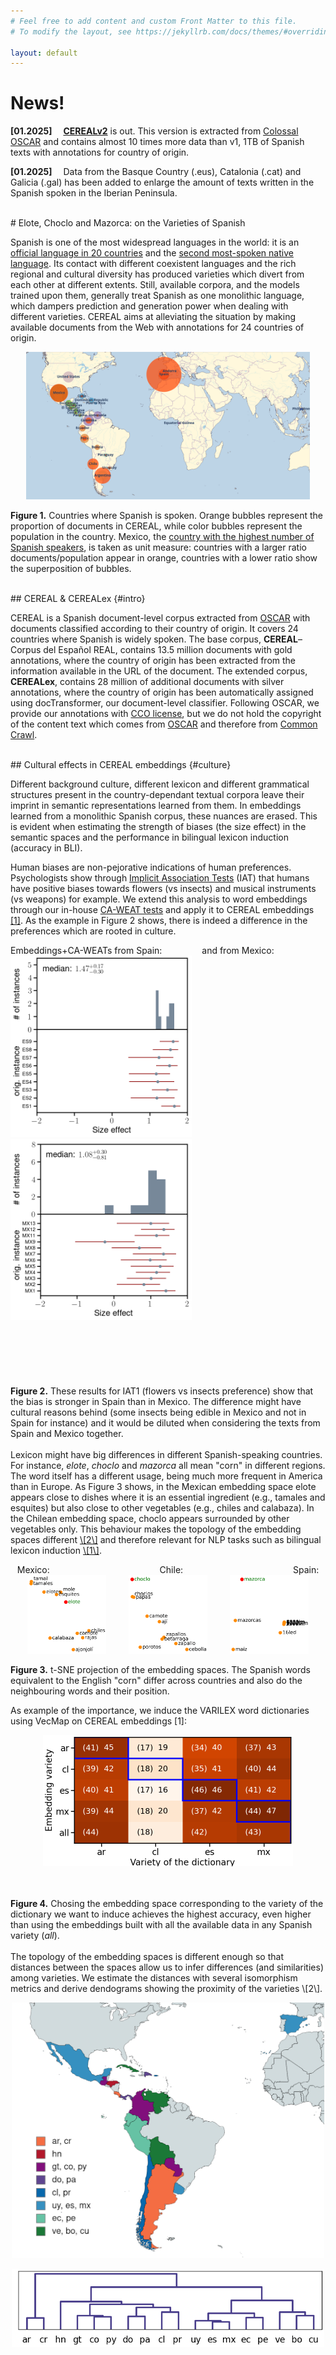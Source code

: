 ```yaml
---
# Feel free to add content and custom Front Matter to this file.
# To modify the layout, see https://jekyllrb.com/docs/themes/#overriding-theme-defaults

layout: default
---
```


# News!
<p><strong>[01.2025]</strong>&emsp; <a href="https://zenodo.org/records/14771240"><strong>CEREALv2</strong></a> is out. This version is extracted from <a href="https://huggingface.co/datasets/oscar-corpus/colossal-oscar-1.0">Colossal OSCAR</a> and contains almost 10 times more data than v1, 1TB of Spanish texts with annotations for country of origin. </p>

<p><strong>[01.2025]</strong>&emsp; Data from the Basque Country (.eus), Catalonia (.cat) and Galicia (.gal) has been added to enlarge the amount of texts written in the Spanish spoken in the Iberian Peninsula.  </p>

<br>
# Elote, Choclo and Mazorca: on the Varieties of Spanish

<p>Spanish is one of the most widespread languages in the world: it is an <a href="https://en.wikipedia.org/wiki/List_of_countries_and_territories_where_Spanish_is_an_official_language">official language in 20 countries</a> and the <a href="https://en.wikipedia.org/wiki/List_of_languages_by_total_number_of_speakers">second most-spoken native language</a>. Its contact with different coexistent languages and the rich regional and cultural diversity has produced varieties which divert from each other at different extents. Still, available corpora, and the models trained upon them, generally treat Spanish as one monolithic language, which dampers prediction and generation power when dealing with different varieties. CEREAL aims at alleviating the situation by making available documents from the Web with annotations for 24 countries of origin.</p>
  
<p align="center"> <img src="img/spanish_speakers_corpus.png" width="90%" alt="Countries where Spanish is spoken and the porportion of online data" title="Countries where Spanish is spoken"> 
  <div class="caption">
 <b>Figure 1.</b> Countries where Spanish is spoken. Orange bubbles represent the proportion of documents in CEREAL, while color bubbles represent the population in the country. Mexico, the <a href="https://www.statista.com/statistics/991020/number-native-spanish-speakers-country-worldwide/">country with the highest number of Spanish speakers</a>, is taken as unit measure: countries with a larger ratio documents/population appear in orange, countries with a lower ratio show the superposition of bubbles.</div>
</p>

<br>
## CEREAL & CEREALex {#intro}

<p> CEREAL is a Spanish document-level corpus extracted from <a href="https://oscar-project.org">OSCAR</a> with documents classified according to their country of origin. It covers 24 countries where Spanish is widely spoken. The base corpus, <strong>CEREAL</strong>&ndash;Corpus del Español REAL, contains 13.5 million documents with gold annotations, where the country of origin has been extracted from the information available in the URL of the document. The extended corpus, <strong>CEREALex</strong>, contains 28 million of additional documents with silver annotations, where the country of origin has been automatically assigned using docTransformer, our document-level classifier. 
Following OSCAR, we provide our annotations with <a href="https://creativecommons.org/public-domain/cc0/">CCO license</a>, but we do not hold the copyright of the content text which comes from <a href="https://oscar-project.org/#license">OSCAR</a> and therefore from <a href="https://commoncrawl.org">Common Crawl</a>.
</p>

<br>
## Cultural effects in CEREAL embeddings {#culture}

<p> Different background culture, different lexicon and different grammatical structures present in the country-dependant textual corpora leave their imprint in semantic representations learned from them. In embeddings learned from a monolithic Spanish corpus, these nuances are erased. This is evident when estimating the strength of biases (the size effect) in the semantic spaces and the performance in bilingual lexicon induction (accuracy in BLI). </p>

<p> Human biases are non-pejorative indications of human preferences. Psychologists show through <a href="https://en.wikipedia.org/wiki/Implicit-association_test">Implicit Association Tests</a> (IAT) that humans have positive biases towards flowers (vs insects) and musical instruments (vs weapons) for example. We extend this analysis to word embeddings through our in-house <a href="https://aclanthology.org/2022.emnlp-main.133/">CA-WEAT tests</a> and apply it to CEREAL embeddings <a href="#citations">[1]</a>. 
As the example in Figure 2 shows, there is indeed a difference in the preferences which are rooted in culture. 
</p>

<div class="row2cols">
  <div class="column2cols left">
  Embeddings+CA-WEATs from Spain: &emsp;&emsp;&emsp;&emsp; and from Mexico: 
  <img src="img/es_cctld_es_esES_1_sizeff.png"  width="290" title="Size effect with the Spanish CAWEAT1 lists on Peninsular Spanish embeddings">
  <img src="img/es_cctld_mx_esMX_1_sizeff.png"  width="290" title="Size effect with the Mexican CAWEAT1 lists on Mexican Spanish embeddings">
  </div>
  <div class="column2cols right">
  <br><br><br><br><br><br>
   <div class="caption" width="90%"> <b>Figure 2.</b> These results for IAT1 (flowers vs insects preference) show that the bias is stronger in Spain than in Mexico. The difference might have cultural reasons behind (some insects being edible in Mexico and not in Spain for instance) and it would be diluted when considering the texts from Spain and Mexico together.</div>
  </div>
</div>

<br>
Lexicon might have big differences in different Spanish-speaking countries. For instance, <em>elote</em>, <em>choclo</em> and <em>mazorca</em>  all mean "corn" in different regions. The word itself has a different usage, being much more frequent in America than in Europe. As Figure 3 shows, in the Mexican embedding space elote appears close to dishes where it is an essential ingredient (e.g., tamales and esquites) but also close to other vegetables (e.g., chiles and calabaza). In the Chilean embedding space, choclo appears surrounded by other vegetables only. This behaviour makes the topology of the embedding spaces different <a href="#citations">\[2\]</a> and therefore relevant for NLP tasks such as bilingual lexicon induction <a href="#citations">\[1\]</a>.

<p align="center"> 
Mexico: &emsp;&emsp;&emsp;&emsp;&emsp;&emsp;&emsp;&emsp;&emsp;&emsp;&emsp;&emsp;
Chile: &emsp;&emsp;&emsp;&emsp;&emsp;&emsp;&emsp;&emsp;&emsp;&emsp;&emsp;&emsp;
Spain: <br>
<img class="imageBorder" src="img/mx_elote10_big.png" width="25%" alt="mx"> &emsp;&emsp;
<img src="img/cl_choclo10_big.png" width="25%" alt="cl"> &emsp;&emsp;
<img src="img/es_mazorca10_big.png" width="25%" alt="es"> 
  <div class="caption">
   <p width="90%"> <b>Figure 3.</b> t-SNE projection of the embedding spaces. The Spanish words equivalent to the English "corn" differ across countries and also do the neighbouring words and their position.</p> </div>
</p>

As example of the importance, we induce the VARILEX word dictionaries using VecMap on CEREAL embeddings [1]: <br>
<div class="row2cols">
  <div class="column2cols left">
  <p align="center"><img src="img/accsBLIbigEX_oscar.png"  width="400"  alt="Accuracy on BLI" title="Accuracy on BLI"></p>
  </div>
  <div class="column2cols right">
  <br><br>
  <div class="caption">  <b>Figure 4.</b> Chosing the embedding space corresponding to the variety of the dictionary we want to induce achieves the highest accuracy, even higher than using the embeddings built with all the available data in any Spanish variety (<em>all</em>). </div>
  </div>
</div>

<br>
The topology of the embedding spaces is different enough so that distances between the spaces allow us to infer differences (and similarities) among varieties. We estimate the distances with several isomorphism metrics and derive dendograms showing the proximity of the varieties \[2\].

<div class="row2cols">
  <div class="column2cols left">
  <p align="center"><img src="img/visualDendo_cereal.png"  width="500"  alt="Dendogram visualisation" title="Dendogram visualisation"></p>
  <p align="center"><img src="img/ev_freq100_17langs_cores.png"  width="500"  alt="Dendogram with EV (100 freq) metric" title="Dendogram with EV (100 freq) metric"></p>
  </div>
  <div class="column2cols right">
  <br><br><br><br><br><br><br><br><br><br><br><br><br><br><br>
  <div class="caption"> <b>Figure 5.</b> The figure shows the (visual) dendogram obtained with the scores given by the Eigenvalue similarity metric applied on every pair of varieties. According to these results, <em>voseo</em> is the strongest characteristic derived from the CEREAL word embeddings. </div>
  </div>
</div>

<br>
<p>More examples, experiments and the technical details of the document-level classifier, measuring isomorphism between semantic spaces, and the creation and adaptation of our multi-variety resources can be found in [1,2].</p>


<br>
## Download the data {#data}

<strong>Note: Download CEREALv2 from <a href="https://zenodo.org/records/14771240">Zenodo</a>. The links below correspond to CEREALv1 and are kept here to reproduce the results of the papers [1,2].</strong>

<p>The table shows the statistics (number of documents and unique sentences per language) for CEREAL and CEREALex. 
All country-specific datasets are <a href="https://zenodo.org/records/11387864">available through  Zenodo</a>. Click on the red numbers to download the collections for different language varieties at the document and the sentence level.
The link to the word embeddings built with the sentence-level corpora is also added with their vocabulary. Notice that the embeddings are estimated after cleaning the sentence-level corpus which is provided only after deduplication and in alphabetical order without any cleaning.</p>

<table id=dataDownload>
<thead>
  <tr>
    <th colspan="2"></th>
    <th colspan="2">Document Level (#docs)</th>
    <th colspan="2">Fragment Level &emsp;(#frag) </th>
    <th colspan="2">Embeddings &emsp;(vocab)</th>
  </tr>
  <tr>
    <th>Country</th>    <th>Code</th>
    <th>CEREAL</th>    <th>CEREALex</th>
    <th>CEREAL</th>    <th>CEREALex</th>
    <th>CEREAL</th>    <th>CEREALex</th>
  </tr>
</thead>
<tbody>
  <tr>
    <td class="ressalta">Andorra</td>
    <td class="ressalta">ad</td>
    <td><a href="https://zenodo.org/records/11387864/files/cereal.ad.bz2">1,551</a></td>
    <td>&mdash; </td>
    <td class="ressalta"><a href="https://zenodo.org/records/11390829/files/cereal.sentence.ad.bz2">13,023</a></td>
    <td class="ressalta">&mdash; </td>
    <td><a href="https://zenodo.org/records/11390829/files/cerealEmbeddings.ad.vec.bz2">&emsp;2,672</a> [<a href="models/embeddings/tsne/cerealEmbeddings.ad.vec.tsne.bz2">tsne</a>]</td>
    <td>&mdash; </td>
  </tr>
  <tr>
    <td class="ressalta">Argentina</td>
    <td class="ressalta">ar</td>
    <td><a href="https://zenodo.org/records/11387864/files/cereal.ar.bz2">1,969,559</a></td>
    <td><a href="https://zenodo.org/records/11387864/files/cereal.classified.ar.bz2">2,713,759</a></td>
    <td class="ressalta"><a href="https://zenodo.org/records/11390829/files/cereal.sentence.ar.bz2">20,958,972</a></td>
    <td class="ressalta"><a href="https://zenodo.org/records/11390829/files/cereal.classified.sentence.ar.bz2">33,854,130</a></td>
    <td><a href="https://zenodo.org/records/11390829/files/cerealEmbeddings.ar.vec.bz2">284,192</a> [<a href="models/embeddings/tsne/cerealEmbeddings.ar.vec.tsne.bz2">tsne</a>]</td>
    <td><a href="https://zenodo.org/records/11390829/files/cerealExEmbeddings.ar.vec.bz2">532,890</a></td>
  </tr>
  <tr>
    <td class="ressalta">Bolivia</td>
    <td class="ressalta">bo</td>
    <td><a href="https://zenodo.org/records/11387864/files/cereal.bo.bz2">74,673</a></td>
    <td>&mdash; </td>
    <td class="ressalta"><a href="https://zenodo.org/records/11390829/files/cereal.sentence.bo.bz2">976,031</a></td>
    <td class="ressalta">&mdash; </td>
    <td><a href="https://zenodo.org/records/11390829/files/cerealEmbeddings.bo.vec.bz2">53,800</a> [<a href="models/embeddings/tsne/cerealEmbeddings.bo.vec.tsne.bz2">tsne</a>]</td>
    <td>&mdash; </td>
  </tr>
  <tr>
    <td class="ressalta">Chile</td>
    <td class="ressalta">cl</td>
    <td><a href="https://zenodo.org/records/11387864/files/cereal.cl.bz2">1,115,516</a></td>
    <td><a href="https://zenodo.org/records/11387864/files/cereal.classified.cl.bz2">1,095,185</a></td>
    <td class="ressalta"><a href="https://zenodo.org/records/11390829/files/cereal.sentence.cl.bz2">12,100,443</a></td>
    <td class="ressalta"><a href="https://zenodo.org/records/11390829/files/cereal.classified.sentence.cl.bz2">10,077,118</a></td>
    <td><a href="https://zenodo.org/records/11390829/files/cerealEmbeddings.cl.vec.bz2">199,494</a> [<a href="models/embeddings/tsne/cerealEmbeddings.cl.vec.tsne.bz2">tsne</a>]</td>
    <td><a href="https://zenodo.org/records/11390829/files/cerealExEmbeddings.cl.vec.bz2">307,846</a></td>
  </tr>
  <tr>
    <td class="ressalta">Colombia</td>
    <td class="ressalta">co</td>
    <td><a href="https://zenodo.org/records/11387864/files/cereal.co.bz2">649,991</a></td>
    <td>&mdash; </td>
    <td class="ressalta"><a href="https://zenodo.org/records/11390829/files/cereal.sentence.co.bz2">8,331,461</a></td>
    <td class="ressalta">&mdash; </td>
    <td><a href="https://zenodo.org/records/11390829/files/cerealEmbeddings.co.vec.bz2">163,213</a> [<a href="models/embeddings/tsne/cerealEmbeddings.co.vec.tsne.bz2">tsne</a>]</td>
    <td>&mdash; </td>
  </tr>
  <tr>
    <td class="ressalta">Costa Rica</td>
    <td class="ressalta">cr</td>
    <td><a href="https://zenodo.org/records/11387864/files/cereal.cr.bz2">59,069</a></td>
    <td>&mdash; </td>
    <td class="ressalta"><a href="https://zenodo.org/records/11390829/files/cereal.sentence.cr.bz2">826,332</a></td>
    <td class="ressalta">&mdash; </td>
    <td><a href="https://zenodo.org/records/11390829/files/cerealEmbeddings.cr.vec.bz2">45,894</a> [<a href="models/embeddings/tsne/cerealEmbeddings.cr.vec.tsne.bz2">tsne</a>]</td>
    <td>&mdash; </td>
  </tr>
  <tr>
    <td class="ressalta">Cuba</td>
    <td class="ressalta">cu</td>
    <td><a href="https://zenodo.org/records/11387864/files/cereal.cu.bz2">116,390</a></td>
    <td>&mdash; </td>
    <td class="ressalta"><a href="https://zenodo.org/records/11390829/files/cereal.sentence.cu.bz2">1,921,505</a></td>
    <td class="ressalta">&mdash; </td>
    <td><a href="https://zenodo.org/records/11390829/files/cerealEmbeddings.cu.vec.bz2">82,276</a> [<a href="models/embeddings/tsne/cerealEmbeddings.cu.vec.tsne.bz2">tsne</a>]</td>
    <td>&mdash; </td>
  </tr>
  <tr>
    <td class="ressalta">República Dominicana</td>
    <td class="ressalta">do</td>
    <td><a href="https://zenodo.org/records/11387864/files/cereal.do.bz2">113,676</a></td>
    <td>&mdash; </td>
    <td class="ressalta"><a href="https://zenodo.org/records/11390829/files/cereal.sentence.do.bz2">1,184,014</a></td>
    <td class="ressalta">&mdash; </td>
    <td><a href="https://zenodo.org/records/11390829/files/cerealEmbeddings.do.vec.bz2">52,410</a> [<a href="models/embeddings/tsne/cerealEmbeddings.do.vec.tsne.bz2">tsne</a>]</td>
    <td>&mdash; </td>
  </tr>
  <tr>
    <td class="ressalta">Ecuador</td>
    <td class="ressalta">ec</td>
    <td><a href="https://zenodo.org/records/11387864/files/cereal.ec.bz2">157,755</a></td>
    <td>&mdash; </td>
    <td class="ressalta"><a href="https://zenodo.org/records/11390829/files/cereal.sentence.ec.bz2">1,624,840</a></td>
    <td class="ressalta">&mdash; </td>
    <td><a href="https://zenodo.org/records/11390829/files/cerealEmbeddings.ec.vec.bz2">64,313</a> [<a href="models/embeddings/tsne/cerealEmbeddings.ec.vec.tsne.bz2">tsne</a>]</td>
    <td>&mdash; </td>
  </tr>
  <tr>
    <td class="ressalta">España</td>
    <td class="ressalta">es</td>
    <td><a href="https://zenodo.org/records/11387864/files/cereal.es.bz2">5,714,316</a></td>
    <td><a href="https://zenodo.org/records/11387864/files/cereal.classified.es.bz2">15,689,557</a></td>
    <td class="ressalta"><a href="https://zenodo.org/records/11390829/files/cereal.sentence.es.bz2">70,458,818</a></td>
    <td class="ressalta"><a href="https://zenodo.org/records/11390829/files/cereal.classified.sentence.es.bz2">192,199,885</a></td>
    <td><a href="https://zenodo.org/records/11390829/files/cerealEmbeddings.es.vec.bz2">596,843</a> [<a href="models/embeddings/tsne/cerealEmbeddings.es.vec.tsne.bz2">tsne</a>]</td>
    <td><a href="https://zenodo.org/records/11390829/files/cerealExEmbeddings.es.vec.bz2">1,428,724</a></td>
  </tr>
  <tr>
    <td class="ressalta">Guinea Ecuatorial</td>
    <td class="ressalta">gq</td>
    <td><a href="https://zenodo.org/records/11387864/files/cereal.gq.bz2">801</a></td>
    <td>&mdash; </td>
    <td class="ressalta"><a href="https://zenodo.org/records/11390829/files/cereal.sentence.gq.bz2">4,055</a></td>
    <td class="ressalta">&mdash; </td>
    <td><a href="https://zenodo.org/records/11390829/files/cerealEmbeddings.gq.vec.bz2">&emsp;1,699</a> [<a href="models/embeddings/tsne/cerealEmbeddings.gq.vec.tsne.bz2">tsne</a>]</td>
    <td>&mdash; </td>
  </tr>
  <tr>
    <td class="ressalta">Guatemala</td>
    <td class="ressalta">gt</td>
    <td><a href="https://zenodo.org/records/11387864/files/cereal.gt.bz2">51,273</a></td>
    <td>&mdash; </td>
    <td class="ressalta"><a href="https://zenodo.org/records/11390829/files/cereal.sentence.gt.bz2">561,899</a></td>
    <td class="ressalta">&mdash; </td>
    <td><a href="https://zenodo.org/records/11390829/files/cerealEmbeddings.gt.vec.bz2">35,861</a> [<a href="models/embeddings/tsne/cerealEmbeddings.gt.vec.tsne.bz2">tsne</a>]</td>
    <td>&mdash; </td>
  </tr>
  <tr>
    <td class="ressalta">Honduras</td>
    <td class="ressalta">hn</td>
    <td><a href="https://zenodo.org/records/11387864/files/cereal.hn.bz2">59,662</a></td>
    <td>&mdash; </td>
    <td class="ressalta"><a href="https://zenodo.org/records/11390829/files/cereal.sentence.hn.bz2">656,485</a></td>
    <td class="ressalta">&mdash; </td>
    <td><a href="https://zenodo.org/records/11390829/files/cerealEmbeddings.hn.vec.bz2">35,708</a> [<a href="models/embeddings/tsne/cerealEmbeddings.hn.vec.tsne.bz2">tsne</a>]</td>
    <td>&mdash; </td>
  </tr>
  <tr>
    <td class="ressalta">México</td>
    <td class="ressalta">mx</td>
    <td><a href="https://zenodo.org/records/11387864/files/cereal.mx.bz2">2,443,404</a></td>
    <td><a href="https://zenodo.org/records/11387864/files/cereal.classified.mx.bz2">3,314,396</a></td>
    <td class="ressalta"><a href="https://zenodo.org/records/11390829/files/cereal.sentence.mx.bz2">20,883,245</a></td>
    <td class="ressalta"><a href="https://zenodo.org/records/11390829/files/cereal.classified.sentence.mx.bz2">39,410,541</a></td>
    <td><a href="https://zenodo.org/records/11390829/files/cerealEmbeddings.mx.vec.bz2">250,314</a> [<a href="models/embeddings/tsne/cerealEmbeddings.mx.vec.tsne.bz2">tsne</a>]</td>
    <td><a href="https://zenodo.org/records/11390829/files/cerealExEmbeddings.mx.vec.bz2">489,705</a></td>
  </tr>
  <tr>
    <td class="ressalta">Nicaragua</td>
    <td class="ressalta">ni</td>
    <td><a href="https://zenodo.org/records/11387864/files/cereal.ni.bz2">36,880</a></td>
    <td>&mdash; </td>
    <td class="ressalta"><a href="https://zenodo.org/records/11390829/files/cereal.sentence.ni.bz2">405,986</a></td>
    <td class="ressalta">&mdash; </td>
    <td><a href="https://zenodo.org/records/11390829/files/cerealEmbeddings.ni.vec.bz2">31,346</a> [<a href="models/embeddings/tsne/cerealEmbeddings.ni.vec.tsne.bz2">tsne</a>]</td>
    <td>&mdash; </td>
  </tr>
  <tr>
    <td class="ressalta">Panamá</td>
    <td class="ressalta">pa</td>
    <td><a href="https://zenodo.org/records/11387864/files/cereal.pa.bz2">39,027</a></td>
    <td>&mdash; </td>
    <td class="ressalta"><a href="https://zenodo.org/records/11390829/files/cereal.sentence.pa.bz2">449,172</a></td>
    <td class="ressalta">&mdash; </td>
    <td><a href="https://zenodo.org/records/11390829/files/cerealEmbeddings.pa.vec.bz2">31,269</a> [<a href="models/embeddings/tsne/cerealEmbeddings.pa.vec.tsne.bz2">tsne</a>]</td>
    <td>&mdash; </td>
  </tr>
  <tr>
    <td class="ressalta">Perú</td>
    <td class="ressalta">pe</td>
    <td><a href="https://zenodo.org/records/11387864/files/cereal.pe.bz2">441,513</a></td>
    <td>&mdash; </td>
    <td class="ressalta"><a href="https://zenodo.org/records/11390829/files/cereal.sentence.pe.bz2">5,069,664</a></td>
    <td class="ressalta">&mdash; </td>
    <td><a href="https://zenodo.org/records/11390829/files/cerealEmbeddings.pe.vec.bz2">122,885</a> [<a href="models/embeddings/tsne/cerealEmbeddings.pe.vec.tsne.bz2">tsne</a>]</td>
    <td>&mdash; </td>
  </tr>
  <tr>
    <td class="ressalta">Filipinas</td>
    <td class="ressalta">ph</td>
    <td><a href="https://zenodo.org/records/11387864/files/cereal.ph.bz2">109</a></td>
    <td>&mdash; </td>
    <td class="ressalta">&mdash; </td>
    <td class="ressalta">&mdash; </td>
    <td><a href="https://zenodo.org/records/11390829/files/cerealEmbeddings.ph.vec.bz2">&emsp;&emsp;406</a> [<a href="models/embeddings/tsne/cerealEmbeddings.ph.vec.tsne.bz2">tsne</a>]</td>
    <td>&mdash; </td>
  </tr>
  <tr>
    <td class="ressalta">Puerto Rico</td>
    <td class="ressalta">pr</td>
    <td><a href="https://zenodo.org/records/11387864/files/cereal.pr.bz2">11,972</a></td>
    <td>&mdash; </td>
    <td class="ressalta"><a href="https://zenodo.org/records/11390829/files/cereal.sentence.pr.bz2">128,110</a></td>
    <td class="ressalta">&mdash; </td>
    <td><a href="https://zenodo.org/records/11390829/files/cerealEmbeddings.pr.vec.bz2">15,063</a> [<a href="models/embeddings/tsne/cerealEmbeddings.pr.vec.tsne.bz2">tsne</a>]</td>
    <td>&mdash; </td>
  </tr>
  <tr>
    <td class="ressalta">Paraguay</td>
    <td class="ressalta">py</td>
    <td><a href="https://zenodo.org/records/11387864/files/cereal.py.bz2">66,438</a></td>
    <td>&mdash; </td>
    <td class="ressalta"><a href="https://zenodo.org/records/11390829/files/cereal.sentence.py.bz2">775,578</a></td>
    <td class="ressalta">&mdash; </td>
    <td><a href="https://zenodo.org/records/11390829/files/cerealEmbeddings.py.vec.bz2">46,514</a> [<a href="models/embeddings/tsne/cerealEmbeddings.py.vec.tsne.bz2">tsne</a>]</td>
    <td>&mdash; </td>
  </tr>
  <tr>
    <td class="ressalta">El Salvador</td>
    <td class="ressalta">sv</td>
    <td><a href="https://zenodo.org/records/11387864/files/cereal.sv.bz2">41,037</a></td>
    <td>&mdash; </td>
    <td class="ressalta"><a href="https://zenodo.org/records/11390829/files/cereal.sentence.sv.bz2">401,553</a></td>
    <td class="ressalta">&mdash; </td>
    <td><a href="https://zenodo.org/records/11390829/files/cerealEmbeddings.sv.vec.bz2">29,434</a> [<a href="models/embeddings/tsne/cerealEmbeddings.sv.vec.tsne.bz2">tsne</a>]</td>
    <td>&mdash; </td>
  </tr>
  <tr>
    <td class="ressalta">United States</td>
    <td class="ressalta">us</td>
    <td><a href="https://zenodo.org/records/11387864/files/cereal.us.bz2">21,746</a></td>
    <td>&mdash; </td>
    <td class="ressalta"><a href="https://zenodo.org/records/11390829/files/cereal.sentence.us.bz2">378,458</a></td>
    <td class="ressalta">&mdash; </td>
    <td><a href="https://zenodo.org/records/11390829/files/cerealEmbeddings.us.vec.bz2">34,369</a> [<a href="models/embeddings/tsne/cerealEmbeddings.us.vec.tsne.bz2">tsne</a>]</td>
    <td>&mdash; </td>
  </tr>
  <tr>
    <td class="ressalta">Uruguay</td>
    <td class="ressalta">uy</td>
    <td><a href="https://zenodo.org/records/11387864/files/cereal.uy.bz2">153,713</a></td>
    <td>&mdash; </td>
    <td class="ressalta"><a href="https://zenodo.org/records/11390829/files/cereal.sentence.uy.bz2">1,805,013</a></td>
    <td class="ressalta">&mdash; </td>
    <td><a href="https://zenodo.org/records/11390829/files/cerealEmbeddings.uy.vec.bz2">75,492</a> [<a href="models/embeddings/tsne/cerealEmbeddings.uy.vec.tsne.bz2">tsne</a>]</td>
    <td>&mdash; </td>
  </tr>
  <tr>
    <td class="ressalta">Venezuela</td>
    <td class="ressalta">ve</td>
    <td><a href="https://zenodo.org/records/11387864/files/cereal.ve.bz2">109,084</a></td>
    <td>&mdash; </td>
    <td class="ressalta"><a href="https://zenodo.org/records/11390829/files/cereal.sentence.ve.bz2">1,202,227</a></td>
    <td class="ressalta">&mdash; </td>
    <td><a href="https://zenodo.org/records/11390829/files/cerealEmbeddings.ve.vec.bz2">59,335</a> [<a href="models/embeddings/tsne/cerealEmbeddings.ve.vec.tsne.bz2">tsne</a>]</td>
    <td>&mdash; </td>
  </tr>
  <tr>
    <td></td>
    <td></td>
    <td></td>
    <td></td>
    <td> </td>
    <td></td>
    <td></td>
    <td></td>
  </tr>
  <tr>
    <td class="ressalta">Mix</td>
    <td class="ressalta">mix</td>
    <td>&mdash; </td>
    <td><a href="https://zenodo.org/records/11387864/files/cereal.classified.mix.bz2">4,866,901</a></td>
    <td class="ressalta">&mdash; </td>
    <td class="ressalta"><a href="https://zenodo.org/records/11390829/files/cereal.classified.sentence.mix.bz2">61,908,112</a></td>
    <td>&mdash; </td>
    <td>&mdash; </td>
  </tr>
  <tr>
    <td class="ressalta">All</td>
    <td class="ressalta">all</td>
    <td>13,449,155</td>
    <td>27,679,798</td>
    <td class="ressalta">151,116,884</td>
    <td class="ressalta">337,449,786</td>
    <td><a href="https://zenodo.org/records/11390829/files/cerealEmbeddings.all.vec.bz2">736,896</a></td>
    <td>&mdash; </td>
  </tr>
</tbody>
</table>


Those interested in replicating our experiments and resulting models to produce CEREALex can download the corpora used for training the 3-class, 4-class and 5-class classifier.

<table id=dataTrainDownload>
<thead>
  <tr>
    <th colspan="4">Training corpora (docTransformer classifier)</th>
  </tr>
</thead>
<tbody>
  <tr>
    <td class="ressalta">3-class (es, mx, mix)</td>
    <td><a href="https://zenodo.org/records/11390829/files/cereal3C.train.bz2">training</a></td>
    <td><a href="https://zenodo.org/records/11390829/files/cereal3C.dev">validation</a></td>
    <td><a href="https://zenodo.org/records/11390829/files/cereal3C.test">test</a></td>
  </tr>
  <tr>
    <td class="ressalta">4-class (cl, es, mx, mix)</td>
    <td><a href="https://zenodo.org/records/11390829/files/cereal4C.train.bz2">training</a></td>
    <td><a href="https://zenodo.org/records/11390829/files/cereal4C.dev">validation</a></td>
    <td><a href="https://zenodo.org/records/11390829/files/cereal4C.test">test</a></td>
  </tr>
  <tr>
    <td class="ressalta">5-class (ar, cl, es, mx, mix)</td>
    <td><a href="https://zenodo.org/records/11390829/files/cereal5C.train.bz2">training</a></td>
    <td><a href="https://zenodo.org/records/11390829/files/cereal5C.dev">validation</a></td>
    <td><a href="https://zenodo.org/records/11390829/files/cereal5C.test">test</a></td>
  </tr>
</tbody>
</table>


<br>
## Download the models {#models}

The classification models trained with our document-level classifier are hosted by <a href="https://huggingface.co/cristinae/cereal">HuggingFace</a>. 

The table above links to the word embedding models per country and configuration. In order to reproduce the work in \[2\], we also provide embeddings to the 24 Spanish varieties with two additional seeds ([seed 2](https://zenodo.org/records/11390829/files/cerealEmbeddings.seed2.tar), [seed 3](https://zenodo.org/records/11390829/files/cerealEmbeddings.seed3.tar)), and five embedding models for Peninsular Spanish differing in the [training data](https://zenodo.org/records/11390829/files/cerealEmbeddings.es.5partitions.tar) or [seed](https://zenodo.org/records/11390829/files/cerealEmbeddings.es.5seeds.tar).

<br>
## Download the additional resources {#resources}

We collect [CA-WEAT1 and CA-WEAT2](https://github.com/cristinae/CA-WEAT/blob/main/data/CA-WEATv2_es.json) lists from volunteers in Bolivia, Colombia, Cuba, Ecuador, Mexico and Spain. These lists are used in [1] to quantify human biases in CEREAL embeddings.

We adapt the [VARILEX-R bilingual lexicons](https://h-ueda.sakura.ne.jp/varilex-r/) for English paired to 21 Spanish varieties. We provide a subset of entries both at the [phrase](data/dictionaries/varilexPhrase.tar) and at the [word](data/dictionaries/varilexWord.tar) level. This resource is used in [1] for the bilingual lexicon induction experiments.


<br>
## Download the code {#code}

Visit the Github repositories containing the code for the [document level classifier](https://github.com/cristinae/docTransformer), [the stylistic analysis](https://github.com/cristinae/stylometrics) and the analysis of [human biases](https://github.com/cristinae/CA-WEAT) with CA-WEAT lists.


<br>
## Citation {#citations}

Please, use the following entries when citing this research work.

<div class="citeAPA">
[1] Cristina España-Bonet and Alberto Barrón-Cedeño. <a href="https://aclanthology.org/2024.naacl-long.204/">Elote, Choclo and Mazorca: on the Varieties of Spanish</a>. <em>In proceedings of the 2024 Conference of the North American Chapter of the Association for Computational Linguistics (NAACL’24)</em>. Mexico City, Mexico, June 2024.
</div>

```
@InProceedings{espana-bonet-barron-cedeno-2024-elote-naacl,
    title = "Elote, Choclo and Mazorca: on the Varieties of {S}panish",
    author = "Espa{\~n}a-Bonet, Cristina  and
      Barr{\'o}n-Cede{\~n}o, Alberto",
    editor = "Duh, Kevin  and
      Gomez, Helena  and
      Bethard, Steven",
    booktitle = "Proceedings of the 2024 Conference of the North American Chapter of the Association for Computational Linguistics: Human Language Technologies (Volume 1: Long Papers)",
    month = jun,
    year = "2024",
    address = "Mexico City, Mexico",
    publisher = "Association for Computational Linguistics",
    url = "https://aclanthology.org/2024.naacl-long.204",
    pages = "3689--3711"
}
```

<div class="citeAPA">
[2] Cristina España-Bonet, Ankur Bhatt, Koel Dutta Chowdhury and Alberto Barrón-Cedeño. <a href="https://aclanthology.org/2024.vardial-1.5/">When Elote, Choclo and Mazorca are not the Same. Isomorphism-Based Perspective to the Spanish Varieties Divergences</a>. <em> In proceedings of the Eleventh Workshop on NLP for Similar Languages, Varieties and Dialects (VarDial’24)</em>. Mexico City, Mexico, June 2024.
</div>

```
@inproceedings{espana-bonet-etal-2024-elote,
    title = "When Elote, Choclo and Mazorca are not the Same. Isomorphism-Based Perspective to the {S}panish Varieties Divergences",
    author = "Espa{\~n}a-Bonet, Cristina  and
      Bhatt, Ankur  and
      Dutta Chowdhury, Koel  and
      Barr{\'o}n-Cede{\~n}o, Alberto",
    editor = {Scherrer, Yves  and
      Jauhiainen, Tommi  and
      Ljube{\v{s}}i{\'c}, Nikola  and
      Zampieri, Marcos  and
      Nakov, Preslav  and
      Tiedemann, J{\"o}rg},
    booktitle = "Proceedings of the Eleventh Workshop on NLP for Similar Languages, Varieties, and Dialects (VarDial 2024)",
    month = jun,
    year = "2024",
    address = "Mexico City, Mexico",
    publisher = "Association for Computational Linguistics",
    url = "https://aclanthology.org/2024.vardial-1.5",
    pages = "56--77"
}

```
